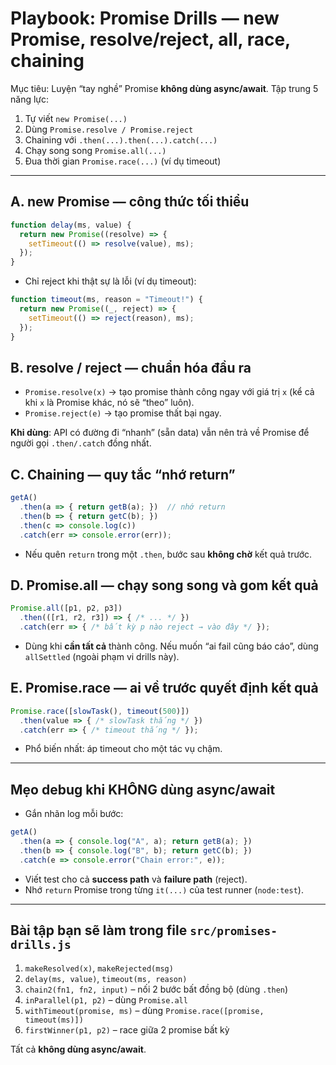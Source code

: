 # Playbook: Promise Drills — new Promise, resolve/reject, all, race, chaining

Mục tiêu: Luyện “tay nghề” Promise **không dùng async/await**. Tập trung 5 năng lực:
1) Tự viết `new Promise(...)`
2) Dùng `Promise.resolve / Promise.reject`
3) Chaining với `.then(...).then(...).catch(...)`
4) Chạy song song `Promise.all(...)`
5) Đua thời gian `Promise.race(...)` (ví dụ timeout)

---

## A. new Promise — công thức tối thiểu
```js
function delay(ms, value) {
  return new Promise((resolve) => {
    setTimeout(() => resolve(value), ms);
  });
}
```
- Chỉ reject khi thật sự là lỗi (ví dụ timeout):
```js
function timeout(ms, reason = "Timeout!") {
  return new Promise((_, reject) => {
    setTimeout(() => reject(reason), ms);
  });
}
```

## B. resolve / reject — chuẩn hóa đầu ra
- `Promise.resolve(x)` → tạo promise thành công ngay với giá trị `x` (kể cả khi `x` là Promise khác, nó sẽ “theo” luôn).
- `Promise.reject(e)` → tạo promise thất bại ngay.

**Khi dùng**: API có đường đi “nhanh” (sẵn data) vẫn nên trả về Promise để người gọi `.then/.catch` đồng nhất.

## C. Chaining — quy tắc “nhớ return”
```js
getA()
  .then(a => { return getB(a); })  // nhớ return
  .then(b => { return getC(b); })
  .then(c => console.log(c))
  .catch(err => console.error(err));
```
- Nếu quên `return` trong một `.then`, bước sau **không chờ** kết quả trước.

## D. Promise.all — chạy song song và gom kết quả
```js
Promise.all([p1, p2, p3])
  .then(([r1, r2, r3]) => { /* ... */ })
  .catch(err => { /* bất kỳ p nào reject → vào đây */ });
```
- Dùng khi **cần tất cả** thành công. Nếu muốn “ai fail cũng báo cáo”, dùng `allSettled` (ngoài phạm vi drills này).

## E. Promise.race — ai về trước quyết định kết quả
```js
Promise.race([slowTask(), timeout(500)])
  .then(value => { /* slowTask thắng */ })
  .catch(err => { /* timeout thắng */ });
```
- Phổ biến nhất: áp timeout cho một tác vụ chậm.

---

## Mẹo debug khi KHÔNG dùng async/await
- Gắn nhãn log mỗi bước:
```js
getA()
  .then(a => { console.log("A", a); return getB(a); })
  .then(b => { console.log("B", b); return getC(b); })
  .catch(e => console.error("Chain error:", e));
```
- Viết test cho cả **success path** và **failure path** (reject).
- Nhớ `return` Promise trong từng `it(...)` của test runner (`node:test`).

---

## Bài tập bạn sẽ làm trong file `src/promises-drills.js`
1) `makeResolved(x)`, `makeRejected(msg)`
2) `delay(ms, value)`, `timeout(ms, reason)`
3) `chain2(fn1, fn2, input)` – nối 2 bước bất đồng bộ (dùng `.then`)
4) `inParallel(p1, p2)` – dùng `Promise.all`
5) `withTimeout(promise, ms)` – dùng `Promise.race([promise, timeout(ms)])`
6) `firstWinner(p1, p2)` – race giữa 2 promise bất kỳ

Tất cả **không dùng async/await**.
